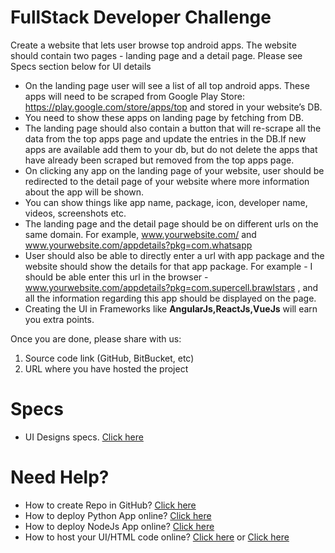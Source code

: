 # FullStack Developer Challenge

Create a website that lets user browse top android apps. The website should contain
two pages - landing page and a detail page. Please see Specs section below for UI details

* On the landing page user will see a list of all top android apps. These apps will need to be scraped from Google Play Store: https://play.google.com/store/apps/top and stored in your website’s DB.
* You need to show these apps on landing page by fetching from DB.
* The landing page should also contain a button that will re-scrape all the data from the top apps page and update the entries in the DB.If new apps are available add them to your db, but do not delete the apps that have already been scraped but removed from the top apps page.
* On clicking any app on the landing page of your website, user should be redirected to the detail page of your website where more information about the app will be shown.
* You can show things like app name, package, icon, developer name, videos, screenshots etc.
* The landing page and the detail page should be on different urls on the same domain. For example, www.yourwebsite.com/ and www.yourwebsite.com/appdetails?pkg=com.whatsapp
* User should also be able to directly enter a url with app package and the website should show the details for that app package. For example - I should be able enter this url in the browser - www.yourwebsite.com/appdetails?pkg=com.supercell.brawlstars , and all the information regarding this app should be displayed on the page.
* Creating the UI in Frameworks like **AngularJs,ReactJs,VueJs** will earn you extra points.


Once you are done, please share with us:
1. Source code link (GitHub, BitBucket, etc)
2. URL where you have hosted the project

# Specs

* UI Designs specs. [Click here](https://www.figma.com/file/Sy6FoaQg8HSDUUepRPRUGs/Full-Stack?node-id=0%3A60)

# Need Help?

* How to create Repo in GitHub? [Click here](https://guides.github.com/activities/hello-world/) 
* How to deploy Python App online? [Click here](https://devcenter.heroku.com/articles/getting-started-with-python)
* How to deploy NodeJs App online? [Click here]( https://devcenter.heroku.com/articles/getting-started-with-nodejs)
* How to host your UI/HTML code online? [Click here](https://gist.github.com/TylerFisher/6127328) or [Click here](https://pages.github.com/)